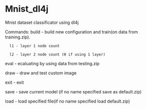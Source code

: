 # Mnist_dl4j
Mnist dataset classificator using dl4j


Commands:
  build - build new configuration and train(on data from training.zip).
	
      l1 - layer 1 node count
			
      l2 - layer 2 node count (0 if using 1 layer)
      
  eval - ecaluating by using data from testing.zip
	
  draw - draw and test custom image
	
  exit - exit
	
  save - save current model (if no name specified save as default.zip)
	
  load - load specified file(if no name specified load default.zip)
 
